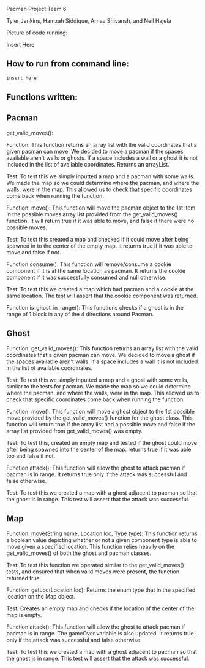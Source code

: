 Pacman Project Team 6

Tyler Jenkins, Hamzah Siddique, Arnav Shivansh, and Neil Hajela

Picture of code running:

Insert Here

## How to run from command line:

```bash
insert here

```

## Functions written:

## Pacman

get_valid_moves(): 

Function: This function returns an array list with the valid coordinates that a given pacman can move. We decided to move a pacman if the spaces available aren't walls or ghosts. If a space includes a wall or a ghost it is not included in the list of available coordinates. Returns an arrayList.

Test: To test this we simply inputted a map and a pacman with some walls. We made the map so we could determine where the pacman, and where the walls, were in the map. This allowed us to check that specific coordinates come back when running the function.

Function: move(): This function will move the pacman object to the 1st item in the possible moves array list provided from the get_valid_moves() function. It will return true if it was able to move, and false if there were no possible moves.

Test: To test this created a map and checked if it could move after being spawned in to the center of the empty map. It returns true if it was able to move and false if not.

Function consume(): This function will remove/consume a cookie component if it is at the same location as pacman. It returns the cookie component if it was successfully consumed and null otherwise.

Test: To test this we created a map which had pacman and a cookie at the same location. The test will assert that the cookie component was returned.

Function is_ghost_in_range(): This functions checks if a ghost is in the range of 1 block in any of the 4 directions around Pacman.

## Ghost

Function: get_valid_moves(): This function returns an array list with the valid coordinates that a given pacman can move. We decided to move a ghost if the spaces available aren't walls. If a space includes a wall it is not included in the list of available coordinates. 

Test: To test this we simply inputted a map and a ghost with some walls, similar to the tests for pacman. We made the map so we could determine where the pacman, and where the walls, were in the map. This allowed us to check that specific coordinates come back when running the function.

Function: move(): This function will move a ghost object to the 1st possible move provided by the get_valid_moves() function for the ghost class. This function will return true if the array list had a possible move and false if the array list provided from get_valid_moves() was empty.

Test: To test this, created an empty map and tested if the ghost could move after being spawned into the center of the map. returns true if it was able too and false if not.

Function attack(): This function will allow the ghost to attack pacman if pacman is in range. It returns true only if the attack was successful and false otherwise.

Test: To test this we created a map with a ghost adjacent to pacman so that the ghost is in range. This test will assert that the attack was successful.

## Map

Function: move(String name, Location loc, Type type): This function returns a boolean value depicting whether or not a given component type is able to move given a specified location. This function relies heavily on the get_valid_moves() of both the ghost and pacman classes.

Test: To test this function we operated similar to the get_valid_moves() tests, and ensured that when valid moves were present, the function returned true. 

Function: getLoc(Location loc): Returns the enum type that in the specified location on the Map object.

Test: Creates an empty map and checks if the location of the center of the map is empty.

Function attack(): This function will allow the ghost to attack pacman if pacman is in range. The gameOver variable is also updated. It returns true only if the attack was successful and false otherwise. 

Test: To test this we created a map with a ghost adjacent to pacman so that the ghost is in range. This test will assert that the attack was successful.
